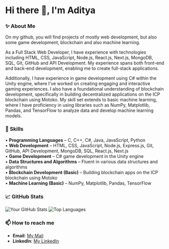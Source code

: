 # Hi there 👋, I'm Aditya

### ✨ About Me
On my github, you will find projects of mostly web development, but also some game development, blockchain and also machine learning.

As a Full Stack Web Developer, I have experience with technologies including HTML, CSS, JavaScript, Node.js, React.js, Next.js, MongoDB, SQL, Git, GitHub and API Development. My experience spans both front-end and back-end development, enabling me to create full-stack applications.

Additionally, I have experience in game development using C# within the Unity engine, where I've worked on creating engaging and interactive gaming experiences. I also have a foundational understanding of blockchain development, specifically in building decentralized applications on the ICP blockchain using Motoko. My skill set extends to basic machine learning, where I have proficiency in using libraries such as NumPy, Matplotlib, Pandas, and TensorFlow to analyze data and develop machine learning models.

### 🚀 Skills
• **Programming Languages** – C, C++, C#, Java, JavaScript, Python   
• **Web Development** – HTML, CSS, JavaScript, Node.js, Express.js, Git, GitHub, API Development, MongoDB, SQL, React.js, Next.js   
• **Game Development** – C# game development in the Unity engine   
• **Data Structures and Algorithms** – Fluent in various data structures and algorithms   
• **Blockchain Development (Basic)** – Building blockchain apps on the ICP blockchain using Motoko   
• **Machine Learning (Basic)** – NumPy, Matplotlib, Pandas, TensorFlow   

### 📈 GitHub Stats
![Your GitHub Stats](https://github-readme-stats.vercel.app/api?username=SuperShivam5000&show_icons=true&theme=radical)
![Top Languages](https://github-readme-stats.vercel.app/api/top-langs/?username=SuperShivam5000&layout=compact&theme=radical)

### 📫 How to reach me
- **Email**: [My Mail](mailto:adityatiwari2003.at@gmail.com)
- **LinkedIn**: [My LinkedIn](https://www.linkedin.com/in/aditya-tiwari-2841101b9/)
